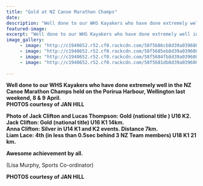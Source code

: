 ```yaml
---
title: "Gold at NZ Canoe Marathon Champs"
date: 
description: "Well done to our WHS Kayakers who have done extremely well in the NZ Canoe Marathon Champs held on the Porirua Harbour, Wellington..."
featured-image: 
excerpt: "Well done to our WHS Kayakers who have done extremely well in the NZ Canoe Marathon Champs held on the Porirua Harbour, Wellington last weekend, 8 & 9 April 2017."
image_gallery:
	 - image: "http://c1940652.r52.cf0.rackcdn.com/58f5686cb8d39a03960004f4/various-canoes-racing.jpg"
	 - image: "http://c1940652.r52.cf0.rackcdn.com/58f5685eb8d39a03960004f2/various-canoes-racing.-actionjpg.jpg"
	 - image: "http://c1940652.r52.cf0.rackcdn.com/58f5684fb8d39a03960004f0/various-canoes-racing.-action-2jpg.jpg"
	 - image: "http://c1940652.r52.cf0.rackcdn.com/58f5681db8d39a03960004ec/Jack-Clifton--Lucas-Thompson-with-gold.jpg"
	
---
```


<p><strong>Well done to our WHS Kayakers who have done extremely well in the NZ Canoe Marathon Champs held on the Porirua Harbour, Wellington&nbsp;last weekend, 8 &amp; 9 April.<br />PHOTOS courtesy of JAN HILL&nbsp;</strong></p>
<p><strong>Photo of Jack Clifton and Lucas Thompson: Gold (national title ) U16 K2.</strong><br /><strong>Jack Clifton: Gold (national title) U16 K1 14km.<br /><strong>Anna Clifton: Silver in U14 K1 and K2 events. Distance 7km.</strong><span class="text_exposed_show"><br />Liam Lace: 4th (in less than 0.5sec behind 3 NZ Team members) U18 K1 21 km.</span></strong></p>
<div class="text_exposed_show">
<p><strong>Awesome achievement by all.</strong></p>
<p>(Lisa Murphy, Sports Co-ordinator)</p>
<p><strong>PHOTOS courtesy of JAN HILL</strong></p>
</div>

